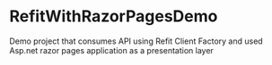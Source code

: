 # RefitWithRazorPagesDemo
Demo project that consumes API using Refit Client Factory and used Asp.net razor pages application as a presentation layer 

